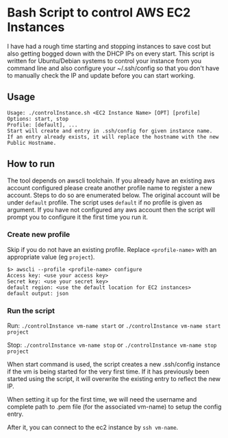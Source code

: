 # Bash Script to control AWS EC2 Instances

I have had a rough time starting and stopping instances to save cost but also
getting bogged down with the DHCP IPs on every start. This script is written
for Ubuntu/Debian systems to control your instance from you command line and
also configure your ~/.ssh/config so that you don't have to manually check the
IP and update before you can start working.

## Usage

```
Usage: ./controlInstance.sh <EC2 Instance Name> [OPT] [profile]
Options: start, stop
Profile: [default], ...
Start will create and entry in .ssh/config for given instance name.
If an entry already exists, it will replace the hostname with the new Public Hostname.
```

## How to run

The tool depends on awscli toolchain. If you already have an existing aws
account configured please create another profile name to register a new account.
Steps to do so are enumerated below. The original account will be under
`default` profile. The script uses `default` if no profile is given as
argument. If you have not configured any aws account then the script will
prompt you to configure it the first time you run it.

### Create new profile

Skip if you do not have an existing profile. Replace `<profile-name>` with an
appropriate value (eg `project`).
```
$> awscli --profile <profile-name> configure
Access key: <use your access key>
Secret key: <use your secret key>
default region: <use the default location for EC2 instances>
default output: json
```
### Run the script

Run: `./controlInstance vm-name start` or `./controlInstance vm-name start
project`

Stop: `./controlInstance vm-name stop` or `./controlInstance vm-name stop project`

When start command is used, the script creates a new .ssh/config instance if
the vm is being started for the very first time. If it has previously been
started using the script, it will overwrite the existing entry to reflect the
new IP.

When setting it up for the first time, we will need the username and complete
path to .pem file (for the associated vm-name) to setup the config entry.

After it, you can connect to the ec2 instance by `ssh vm-name`.
